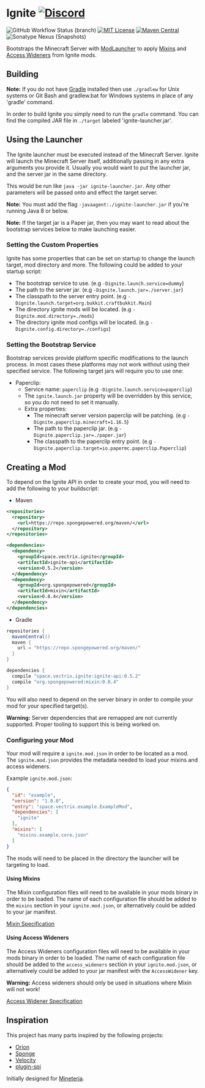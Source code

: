 Ignite [![Discord](https://img.shields.io/discord/819522977586348052?style=for-the-badge)](https://discord.gg/rYpaxPFQrj)
======
![GitHub Workflow Status (branch)](https://img.shields.io/github/workflow/status/vectrix-space/ignite/build/main)
[![MIT License](https://img.shields.io/badge/license-MIT-blue)](license.txt)
[![Maven Central](https://img.shields.io/maven-central/v/space.vectrix.ignite/ignite-api?label=stable)](https://search.maven.org/search?q=g:space.vectrix.ignite%20AND%20a:ignite*)
![Sonatype Nexus (Snapshots)](https://img.shields.io/nexus/s/space.vectrix.ignite/ignite-api?label=dev&server=https%3A%2F%2Fs01.oss.sonatype.org)

Bootstraps the Minecraft Server with [ModLauncher] to apply [Mixins] and [Access Wideners] from Ignite mods.

## Building
__Note:__ If you do not have [Gradle] installed then use `./gradlew` for Unix systems or Git Bash and gradlew.bat for Windows systems in place of any 'gradle' command.

In order to build Ignite you simply need to run the `gradle` command. You can find the compiled JAR file in `./target` labeled 'ignite-launcher.jar'.

## Using the Launcher

The Ignite launcher must be executed instead of the Minecraft Server. Ignite will launch the Minecraft Server itself, additionally passing in any extra arguments you provide it.
Usually you would want to put the launcher jar, and the server jar in the same directory. 

This would be run like `java -jar ignite-launcher.jar`. Any other parameters will be passed onto and effect the target server.

**Note:** You must add the flag `-javaagent:./ignite-launcher.jar` if you're running Java 8 or below.

**Note:** If the target jar is a Paper jar, then you may want to read about the bootstrap services below to make launching easier.

### Setting the Custom Properties

Ignite has some properties that can be set on startup to change the launch target, mod directory and more. The following could be added to your startup script:

- The bootstrap service to use. (e.g `-Dignite.launch.service=dummy`)
- The path to the server jar. (e.g `-Dignite.launch.jar=./server.jar`)
- The classpath to the server entry point. (e.g `-Dignite.launch.target=org.bukkit.craftbukkit.Main`)
- The directory ignite mods will be located. (e.g `-Dignite.mod.directory=./mods`)
- The directory ignite mod configs will be located. (e.g `-Dignite.config.directory=./configs`)

### Setting the Bootstrap Service

Bootstrap services provide platform specific modifications to the launch process. In most cases these platforms may not work without using their specified service.
The following target jars will require you to use one:

- Paperclip:
  - Service name: `paperclip` (e.g `-Dignite.launch.service=paperclip`)
  - The `ignite.launch.jar` property will be overridden by this service, so you do not need to set it manually.
  - Extra properties:
    - The minecraft server version paperclip will be patching. (e.g `-Dignite.paperclip.minecraft=1.16.5`)
    - The path to the paperclip jar. (e.g `-Dignite.paperclip.jar=./paper.jar`)
    - The classpath to the paperclip entry point. (e.g `-Dignite.paperclip.target=io.papermc.paperclip.Paperclip`)

## Creating a Mod

To depend on the Ignite API in order to create your mod, you will need to add the following to your buildscript:

* Maven
```xml
<repositories>
  <repository>
    <url>https://repo.spongepowered.org/maven/</url>
  </repository>
</repositories>

<dependencies>
  <dependency>
    <groupId>space.vectrix.ignite</groupId>
    <artifactId>ignite-api</artifactId>
    <version>0.5.2</version>
  </dependency>
  <dependency>
    <groupId>org.spongepowered</groupId>
    <artifactId>mixin</artifactId>
    <version>0.8.4</version>
  </dependency>
</dependencies>
```

* Gradle
```groovy
repositories {
  mavenCentral()
  maven {
    url = "https://repo.spongepowered.org/maven/"
  }
}

dependencies {
  compile "space.vectrix.ignite:ignite-api:0.5.2"
  compile "org.spongepowered:mixin:0.8.4"
}
```

You will also need to depend on the server binary in order to compile your mod for your specified target(s).

**Warning:** Server dependencies that are remapped are not currently supported. Proper tooling to support this is being worked on.

### Configuring your Mod

Your mod will require a `ignite.mod.json` in order to be located as a mod. The `ignite.mod.json` provides the metadata needed to load your mixins and access wideners.

Example `ignite.mod.json`:
```json
{
  "id": "example",
  "version": "1.0.0",
  "entry": "space.vectrix.example.ExampleMod",
  "dependencies": [
    "ignite"
  ],
  "mixins": [
    "mixins.example.core.json"
  ]
}
```

The mods will need to be placed in the directory the launcher will be targeting to load.

#### Using Mixins

The Mixin configuration files will need to be available in your mods binary in order to be loaded. The name of each configuration file should be added to the `mixins` section in 
your `ignite.mod.json`, or alternatively could be added to your jar manifest.

[Mixin Specification]

#### Using Access Wideners

The Access Wideners configuration files will need to be available in your mods binary in order to be loaded. The name of each configuration file should be added to the `access_wideners`
section in your `ignite.mod.json`, or alternatively could be added to your jar manifest with the `AccessWidener` key.

**Warning:** Access wideners should only be used in situations where Mixin will not work!

[Access Widener Specification]

## Inspiration

This project has many parts inspired by the following projects:

- [Orion]
- [Sponge]
- [Velocity]
- [plugin-spi]

Initially designed for [Mineteria](https://mineteria.com/).

[ModLauncher]: https://github.com/cpw/modlauncher
[Mixins]: https://github.com/SpongePowered/Mixin
[Access Wideners]: https://github.com/QuiltMC/access-widener
[Mixin Specification]: https://github.com/SpongePowered/Mixin/wiki/Introduction-to-Mixins---The-Mixin-Environment#mixin-configuration-files
[Access Widener Specification]: https://fabricmc.net/wiki/tutorial:accesswideners

[Gradle]: https://www.gradle.org/
[Orion]: https://github.com/OrionMinecraft/Orion
[Sponge]: https://github.com/SpongePowered/Sponge
[Velocity]: https://github.com/VelocityPowered/Velocity
[plugin-spi]: https://github.com/SpongePowered/plugin-spi
